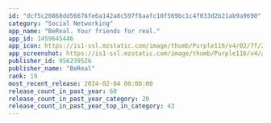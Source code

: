 ```yaml
---
id: "dcf5c20860dd56676fe6a142a8c597f6aafc10f569bc1c4f033d2b21ab9a9690"
category: "Social Networking"
app_name: "BeReal. Your friends for real."
app_id: 1459645446
app_icon: https://is1-ssl.mzstatic.com/image/thumb/Purple116/v4/02/7f/25/027f25b3-f36d-5674-569e-529ae9d5c675/AppIcon-0-0-1x_U007emarketing-0-5-0-85-220.png/1024x1024bb.png
app_screenshot: https://is1-ssl.mzstatic.com/image/thumb/Purple116/v4/af/4c/4c/af4c4c98-17d7-7f02-aa92-09b038f5bd87/d544f39b-a567-464e-8d6b-aa9dd5ab84a1_1.png/1242x2688bb.png
publisher_id: 956239526
publisher_name: "BeReal"
rank: 19
most_recent_release: 2024-02-04 00:00:00
release_count_in_past_year: 60
release_count_in_past_year_category: 20
release_count_in_past_year_top_in_category: 43
---
```

